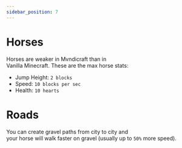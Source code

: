 ```yaml
---
sidebar_position: 7
---
```


# Horses
Horses are weaker in Mvndicraft than in <br/>
Vanilla Minecraft. These are the max horse stats: <br/>
- Jump Height: `2 blocks`
- Speed: `10 blocks per sec`
- Health: `10 hearts`

# Roads
You can create gravel paths from city to city and <br/>
your horse will walk faster on gravel (usually up to `50%` more speed).
